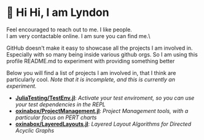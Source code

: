 # 🐂 Hi Hi, I am Lyndon
Feel encouraged to reach out to me. I like people.\
I am very contactable online. I am sure you can find me.\



GitHub doesn't make it easy to showcase all the projects I am involved in.
Especially with so many being inside various github orgs.
So I am using this profile README.md to experiment with providing something better



Below you will find a list of projects I am involved in, that I think are particularly cool.
*Note that it is incomplete, and this is currently an experiment.*



 - [**JuliaTesting/TestEnv.jl**](https://github.com/JuliaTesting/TestEnv.jl): _Activate your test enviroment, so you can use your test dependencies in the REPL_
 - [**oxinabox/ProjectManagement.jl**](https://github.com/oxinabox/ProjectManagement.jl): _Project Management tools, with a particular focus on PERT charts_
 - [**oxinabox/LayeredLayouts.jl**](https://github.com/oxinabox/LayeredLayouts.jl/): _Layered Layout Algorithms for Directed Acyclic Graphs_
